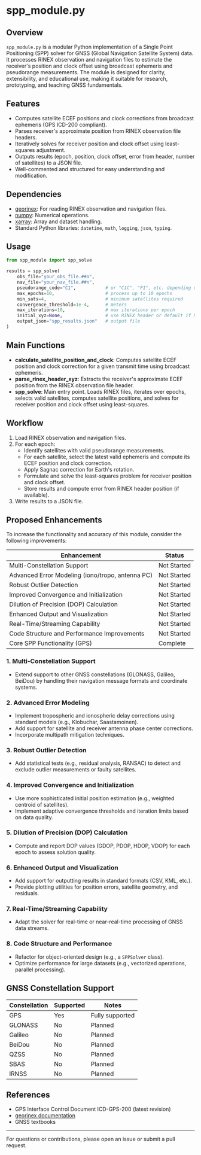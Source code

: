 # spp_module.py

## Overview

`spp_module.py` is a modular Python implementation of a Single Point Positioning (SPP) solver for GNSS (Global Navigation Satellite System) data. It processes RINEX observation and navigation files to estimate the receiver's position and clock offset using broadcast ephemeris and pseudorange measurements. The module is designed for clarity, extensibility, and educational use, making it suitable for research, prototyping, and teaching GNSS fundamentals.

## Features

- Computes satellite ECEF positions and clock corrections from broadcast ephemeris (GPS ICD-200 compliant).
- Parses receiver's approximate position from RINEX observation file headers.
- Iteratively solves for receiver position and clock offset using least-squares adjustment.
- Outputs results (epoch, position, clock offset, error from header, number of satellites) to a JSON file.
- Well-commented and structured for easy understanding and modification.

## Dependencies

- [georinex](https://github.com/geospace-code/georinex): For reading RINEX observation and navigation files.
- [numpy](https://numpy.org/): Numerical operations.
- [xarray](https://xarray.dev/): Array and dataset handling.
- Standard Python libraries: `datetime`, `math`, `logging`, `json`, `typing`.

## Usage

```python
from spp_module import spp_solve

results = spp_solve(
    obs_file="your_obs_file.##o",
    nav_file="your_nav_file.##n",
    pseudorange_code="C1",           # or "C1C", "P1", etc. depending on your data
    max_epochs=10,                   # process up to 10 epochs
    min_sats=4,                      # minimum satellites required
    convergence_threshold=1e-4,      # meters
    max_iterations=10,               # max iterations per epoch
    initial_xyz=None,                # use RINEX header or default if None
    output_json="spp_results.json"   # output file
)
```

## Main Functions

- **calculate_satellite_position_and_clock**: Computes satellite ECEF position and clock correction for a given transmit time using broadcast ephemeris.
- **parse_rinex_header_xyz**: Extracts the receiver's approximate ECEF position from the RINEX observation file header.
- **spp_solve**: Main entry point. Loads RINEX files, iterates over epochs, selects valid satellites, computes satellite positions, and solves for receiver position and clock offset using least-squares.

## Workflow

1. Load RINEX observation and navigation files.
2. For each epoch:
   - Identify satellites with valid pseudorange measurements.
   - For each satellite, select the latest valid ephemeris and compute its ECEF position and clock correction.
   - Apply Sagnac correction for Earth's rotation.
   - Formulate and solve the least-squares problem for receiver position and clock offset.
   - Store results and compute error from RINEX header position (if available).
3. Write results to a JSON file.

## Proposed Enhancements

To increase the functionality and accuracy of this module, consider the following improvements:

| Enhancement                                      | Status       |
|--------------------------------------------------|--------------|
| Multi-Constellation Support                      | Not Started  |
| Advanced Error Modeling (iono/tropo, antenna PC) | Not Started  |
| Robust Outlier Detection                         | Not Started  |
| Improved Convergence and Initialization          | Not Started  |
| Dilution of Precision (DOP) Calculation          | Not Started  |
| Enhanced Output and Visualization                | Not Started  |
| Real-Time/Streaming Capability                   | Not Started  |
| Code Structure and Performance Improvements      | Not Started  |
| Core SPP Functionality (GPS)                     | Complete     |

### 1. Multi-Constellation Support
- Extend support to other GNSS constellations (GLONASS, Galileo, BeiDou) by handling their navigation message formats and coordinate systems.

### 2. Advanced Error Modeling
- Implement tropospheric and ionospheric delay corrections using standard models (e.g., Klobuchar, Saastamoinen).
- Add support for satellite and receiver antenna phase center corrections.
- Incorporate multipath mitigation techniques.

### 3. Robust Outlier Detection
- Add statistical tests (e.g., residual analysis, RANSAC) to detect and exclude outlier measurements or faulty satellites.

### 4. Improved Convergence and Initialization
- Use more sophisticated initial position estimation (e.g., weighted centroid of satellites).
- Implement adaptive convergence thresholds and iteration limits based on data quality.

### 5. Dilution of Precision (DOP) Calculation
- Compute and report DOP values (GDOP, PDOP, HDOP, VDOP) for each epoch to assess solution quality.

### 6. Enhanced Output and Visualization
- Add support for outputting results in standard formats (CSV, KML, etc.).
- Provide plotting utilities for position errors, satellite geometry, and residuals.

### 7. Real-Time/Streaming Capability
- Adapt the solver for real-time or near-real-time processing of GNSS data streams.

### 8. Code Structure and Performance
- Refactor for object-oriented design (e.g., a `SPPSolver` class).
- Optimize performance for large datasets (e.g., vectorized operations, parallel processing).

## GNSS Constellation Support

| Constellation | Supported | Notes                        |
|---------------|-----------|------------------------------|
| GPS           | Yes       | Fully supported              |
| GLONASS       | No        | Planned                      |
| Galileo       | No        | Planned                      |
| BeiDou        | No        | Planned                      |
| QZSS          | No        | Planned                      |
| SBAS          | No        | Planned                      |
| IRNSS         | No        | Planned                      |

## References

- GPS Interface Control Document ICD-GPS-200 (latest revision)
- [georinex documentation](https://georinex.readthedocs.io/)
- GNSS textbooks

---

For questions or contributions, please open an issue or submit a pull request.